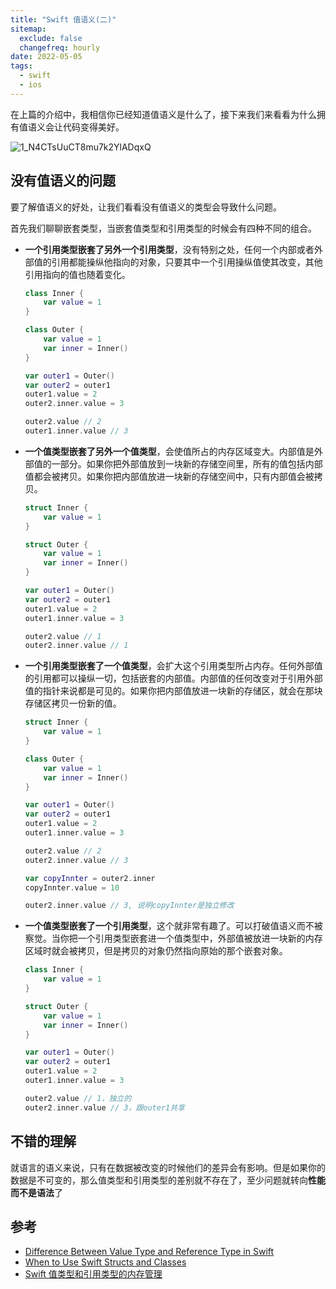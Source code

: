 ```yaml
---
title: "Swift 值语义(二)"
sitemap:
  exclude: false
  changefreq: hourly
date: 2022-05-05
tags:
  - swift
  - ios
---
```


在上篇的介绍中，我相信你已经知道值语义是什么了，接下来我们来看看为什么拥有值语义会让代码变得美好。

![1_N4CTsUuCT8mu7k2YlADqxQ](http://blog.oldbird.run/mweb/1_N4CTsUuCT8mu7k2YlADqxQ.gif)

## 没有值语义的问题

要了解值语义的好处，让我们看看没有值语义的类型会导致什么问题。

首先我们聊聊嵌套类型，当嵌套值类型和引用类型的时候会有四种不同的组合。

- **一个引用类型嵌套了另外一个引用类型**，没有特别之处，任何一个内部或者外部值的引用都能操纵他指向的对象，只要其中一个引用操纵值使其改变，其他引用指向的值也随着变化。

  ```swift
  class Inner {
      var value = 1
  }

  class Outer {
      var value = 1
      var inner = Inner()
  }

  var outer1 = Outer()
  var outer2 = outer1
  outer1.value = 2
  outer2.inner.value = 3

  outer2.value // 2
  outer1.inner.value // 3
  ```

- **一个值类型嵌套了另外一个值类型**，会使值所占的内存区域变大。内部值是外部值的一部分。如果你把外部值放到一块新的存储空间里，所有的值包括内部值都会被拷贝。如果你把内部值放进一块新的存储空间中，只有内部值会被拷贝。

  ```swift
  struct Inner {
      var value = 1
  }

  struct Outer {
      var value = 1
      var inner = Inner()
  }

  var outer1 = Outer()
  var outer2 = outer1
  outer1.value = 2
  outer1.inner.value = 3

  outer2.value // 1
  outer2.inner.value // 1
  ```

- **一个引用类型嵌套了一个值类型**，会扩大这个引用类型所占内存。任何外部值的引用都可以操纵一切，包括嵌套的内部值。内部值的任何改变对于引用外部值的指针来说都是可见的。如果你把内部值放进一块新的存储区，就会在那块存储区拷贝一份新的值。

  ```swift
  struct Inner {
      var value = 1
  }

  class Outer {
      var value = 1
      var inner = Inner()
  }

  var outer1 = Outer()
  var outer2 = outer1
  outer1.value = 2
  outer1.inner.value = 3

  outer2.value // 2
  outer2.inner.value // 3

  var copyInnter = outer2.inner
  copyInnter.value = 10

  outer2.inner.value // 3, 说明copyInnter是独立修改
  ```

- **一个值类型嵌套了一个引用类型**，这个就非常有趣了。可以打破值语义而不被察觉。当你把一个引用类型嵌套进一个值类型中，外部值被放进一块新的内存区域时就会被拷贝，但是拷贝的对象仍然指向原始的那个嵌套对象。

  ```swift
  class Inner {
      var value = 1
  }

  struct Outer {
      var value = 1
      var inner = Inner()
  }

  var outer1 = Outer()
  var outer2 = outer1
  outer1.value = 2
  outer1.inner.value = 3

  outer2.value // 1，独立的
  outer2.inner.value // 3，跟outer1共享


  ```

## 不错的理解

就语言的语义来说，只有在数据被改变的时候他们的差异会有影响。但是如果你的数据是不可变的，那么值类型和引用类型的差别就不存在了，至少问题就转向**性能而不是语法**了

## 参考

- [Difference Between Value Type and Reference Type in Swift](https://medium.com/good-morning-swift/difference-between-value-type-and-reference-type-in-swift-1f2bd9dd32a7)
- [When to Use Swift Structs and Classes](https://www.mikeash.com/pyblog/friday-qa-2015-07-17-when-to-use-swift-structs-and-classes.html)
- [Swift 值类型和引用类型的内存管理](https://www.programminghunter.com/article/8083309595/)
